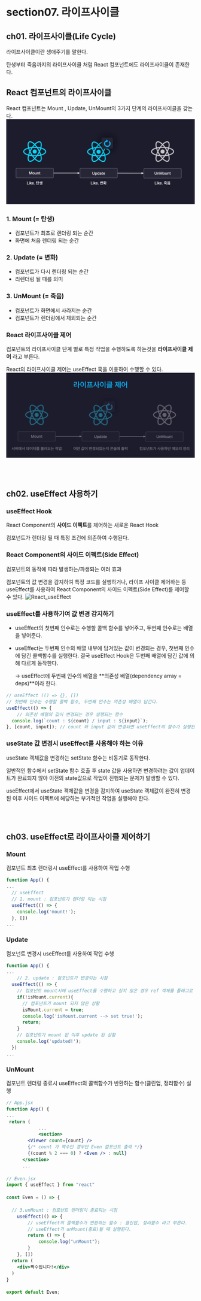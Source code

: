 # section07. 라이프사이클

## ch01. 라이프사이클(Life Cycle)

라이프사이클이란 생애주기를 말한다.

탄생부터 죽음까지의 라이프사이클 처럼 React 컴포넌트에도 라이프사이클이 존재한다.

## React 컴포넌트의 라이프사이클

React 컴포넌트는 Mount , Update, UnMount의 3가지 단계의 라이프사이클을 갖는다.
<img src="./img/React_LifeCycle.png" title="React LifeCycle">

### 1. Mount (= 탄생)

- 컴포넌트가 최초로 렌더링 되는 순간
- 화면에 처음 렌더링 되는 순간

### 2. Update (= 변화)

- 컴포넌트가 다시 렌더링 되는 순간
- 리렌더링 될 때를 의미

### 3. UnMount (= 죽음)

- 컴포넌트가 화면에서 사라지는 순간
- 컴포넌트가 렌더링에서 제외되는 순간

### React 라이프사이클 제어

컴포넌트의 라이프사이클 단계 별로 특정 작업을 수행하도록 하는것을 **라이프사이클 제어** 라고 부른다.

React의 라이프사이클 제어는 useEffect 훅을 이용하여 수행할 수 있다.
<img src="./img/React_LifeCycle_Control.png" title="React LifeCycle Control">

<br><br>

## ch02. useEffect 사용하기
### useEffect Hook

React Component의 **사이드 이펙트**를 제어하는 새로운 React Hook

컴포넌트가 렌더링 될 때 특정 조건에 의존하여 수행된다.

### React Component의 사이드 이펙트(Side Effect)

컴포넌트의 동작에 따라 발생하는/파생되는 여러 효과

컴포넌트의 값 변경을 감지하여 특정 코드를 실행하거나, 라이프 사이클 제어하는 등 useEffect를 사용하여 React Component의 사이드 이펙트(Side Effect)를 제어할 수 있다.
<img src="./img/React_useEffect.png" title="React_useEffect">

### useEffect를 사용하기여 값 변경 감지하기

- useEffect의 첫번째 인수로는 수행할 콜백 함수를 넣어주고, 두번째 인수로는 배열을 넣어준다.
- useEffect는 두번째 인수의 배열 내부에 담겨있는 값이 변경되는 경우, 첫번째 인수에 담긴 콜백함수를 실행한다. 결국 useEffect Hook은 두번째 배열에 담긴 값에 의해 다르게 동작한다.
    
    → useEffect에 두번째 인수의 배열을 **의존성 배열(dependency array = deps)**이라 한다.
    

```jsx
// useEffect (() => {}, [])
// 첫번째 인수는 수행할 콜백 함수, 두번째 인수는 의존성 배열이 담긴다.
useEffect(() => {
    // 의존성 배열의 값이 변경되는 경우 실행되는 함수
  console.log(`count : ${count} / input : ${input}`);
}, [count, input]); // count 와 input 값이 변경되면 useEffect의 함수가 실행된다.
```

### useState 값 변경시 useEffect를 사용해야 하는 이유

useState 객체값을 변경하는 setState 함수는 비동기로 동작한다.

일반적인 함수에서 setState 함수 호출 후 state 값을 사용하면 변경하려는 값이 업데이트가 완료되지 않아 이전의 state값으로 작업이 진행되는 문제가 발생할 수 있다.

useEffect에서 useState 객체값을 변경을 감지하여 useState 객체값이 완전히 변경 된 이후 사이드 이펙트에 해당하는 부가적인 작업을 실행해야 한다.


<br><br>

## ch03. useEffect로 라이프사이클 제어하기
### Mount

컴포넌트 최초 렌더링시 useEffect를 사용하여 작업 수행

```jsx
function App() {
...
  // useEffect
  // 1. mount : 컴포넌트가 렌더링 되는 시점
  useEffect(() => { 
    console.log('mount!');
  }, [])
...
```

### Update

컴포넌트 변경시 useEffect를 사용하여 작업 수행

```jsx
function App() {
...
	// 2. update : 컴포넌트가 변경되는 시점
  useEffect(() => {
    // 컴포넌트 mount시에 useEffect를 수행하고 싶지 않은 경우 ref 객체를 플래그로 사용하여 함수를 수행하지 않도록 한다.
    if(!isMount.current){
      // 컴포넌트가 mount 되지 않은 상황
      isMount.current = true;
      console.log('isMount.current --> set true!');
      return;
    }
    // 컴포넌트가 mount 된 이후 update 된 상황
    console.log('updated!');
  })
...
```

### UnMount

컴포넌트 렌더링 종료시  useEffect의 콜백함수가 반환하는 함수(클린업, 정리함수) 실행

```jsx
// App.jsx
function App() {
...
 return (
			...
			<section>
        <Viewer count={count} />
        {/* count 가 짝수인 경우만 Even 컴포넌트 출력 */}
        {(count % 2 === 0) ? <Even /> : null}
      </section>
      ...
      
// Even.jsx
import { useEffect } from "react"

const Even = () => {
    
  // 3.unMount : 컴포넌트 렌더링이 종료되는 시점
    useEffect(() => {
        // useEffect의 콜백함수가 반환하는 함수 : 클린업, 정리함수 라고 부른다.
        // useEffect가 unMount(종료)될 때 실행된다.
        return () => {
            console.log("unMount");
        }
    }, [])
  return (
    <div>짝수입니다!</div>
  )
}

export default Even;
```